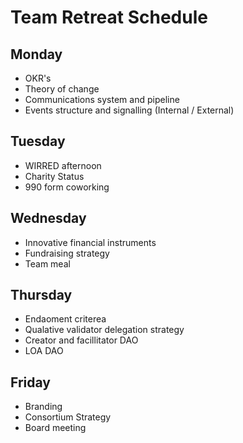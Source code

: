 # Team Retreat Schedule

## Monday
- OKR's
- Theory of change
- Communications system and pipeline
- Events structure and signalling (Internal / External)

## Tuesday
- WIRRED afternoon
- Charity Status
- 990 form coworking

## Wednesday
- Innovative financial instruments
- Fundraising strategy
- Team meal

## Thursday
- Endaoment criterea
- Qualative validator delegation strategy
- Creator and facillitator DAO
- LOA DAO

## Friday
- Branding
- Consortium Strategy
- Board meeting

